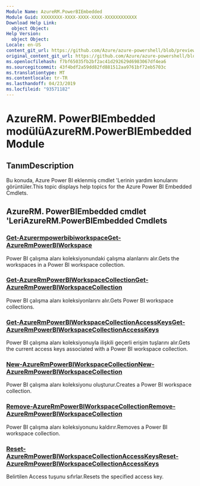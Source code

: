 ```yaml
---
Module Name: AzureRM.PowerBIEmbedded
Module Guid: XXXXXXXX-XXXX-XXXX-XXXX-XXXXXXXXXXXX
Download Help Link:
  object Object: 
Help Version:
  object Object: 
Locale: en-US
content_git_url: https://github.com/Azure/azure-powershell/blob/preview/src/ResourceManager/PowerBIEmbedded/Commands.Management.PowerBIEmbedded/help/AzureRM.PowerBIEmbedded.md
original_content_git_url: https://github.com/Azure/azure-powershell/blob/preview/src/ResourceManager/PowerBIEmbedded/Commands.Management.PowerBIEmbedded/help/AzureRM.PowerBIEmbedded.md
ms.openlocfilehash: f7bf65035fb2bf2ac41d292629d6983067df4ea6
ms.sourcegitcommit: 43f4bdf2a59dd82fd881512aa9761bf72eb5703c
ms.translationtype: MT
ms.contentlocale: tr-TR
ms.lasthandoff: 04/23/2019
ms.locfileid: "93571182"
---
```

# <span data-ttu-id="16c56-101">AzureRM. PowerBIEmbedded modülü</span><span class="sxs-lookup"><span data-stu-id="16c56-101">AzureRM.PowerBIEmbedded Module</span></span>
## <span data-ttu-id="16c56-102">Tanım</span><span class="sxs-lookup"><span data-stu-id="16c56-102">Description</span></span>
<span data-ttu-id="16c56-103">Bu konuda, Azure Power BI eklenmiş cmdlet 'Lerinin yardım konularını görüntüler.</span><span class="sxs-lookup"><span data-stu-id="16c56-103">This topic displays help topics for the Azure Power BI Embedded Cmdlets.</span></span>

## <span data-ttu-id="16c56-104">AzureRM. PowerBIEmbedded cmdlet 'Leri</span><span class="sxs-lookup"><span data-stu-id="16c56-104">AzureRM.PowerBIEmbedded Cmdlets</span></span>
### [<span data-ttu-id="16c56-105">Get-Azurermpowerbibiworkspace</span><span class="sxs-lookup"><span data-stu-id="16c56-105">Get-AzureRmPowerBIWorkspace</span></span>](Get-AzureRmPowerBIWorkspace.md)
<span data-ttu-id="16c56-106">Power BI çalışma alanı koleksiyonundaki çalışma alanlarını alır.</span><span class="sxs-lookup"><span data-stu-id="16c56-106">Gets the workspaces in a Power BI workspace collection.</span></span>

### [<span data-ttu-id="16c56-107">Get-AzureRmPowerBIWorkspaceCollection</span><span class="sxs-lookup"><span data-stu-id="16c56-107">Get-AzureRmPowerBIWorkspaceCollection</span></span>](Get-AzureRmPowerBIWorkspaceCollection.md)
<span data-ttu-id="16c56-108">Power BI çalışma alanı koleksiyonlarını alır.</span><span class="sxs-lookup"><span data-stu-id="16c56-108">Gets Power BI workspace collections.</span></span>

### [<span data-ttu-id="16c56-109">Get-AzureRmPowerBIWorkspaceCollectionAccessKeys</span><span class="sxs-lookup"><span data-stu-id="16c56-109">Get-AzureRmPowerBIWorkspaceCollectionAccessKeys</span></span>](Get-AzureRmPowerBIWorkspaceCollectionAccessKeys.md)
<span data-ttu-id="16c56-110">Power BI çalışma alanı koleksiyonuyla ilişkili geçerli erişim tuşlarını alır.</span><span class="sxs-lookup"><span data-stu-id="16c56-110">Gets the current access keys associated with a Power BI workspace collection.</span></span>

### [<span data-ttu-id="16c56-111">New-AzureRmPowerBIWorkspaceCollection</span><span class="sxs-lookup"><span data-stu-id="16c56-111">New-AzureRmPowerBIWorkspaceCollection</span></span>](New-AzureRmPowerBIWorkspaceCollection.md)
<span data-ttu-id="16c56-112">Power BI çalışma alanı koleksiyonu oluşturur.</span><span class="sxs-lookup"><span data-stu-id="16c56-112">Creates a Power BI workspace collection.</span></span>

### [<span data-ttu-id="16c56-113">Remove-AzureRmPowerBIWorkspaceCollection</span><span class="sxs-lookup"><span data-stu-id="16c56-113">Remove-AzureRmPowerBIWorkspaceCollection</span></span>](Remove-AzureRmPowerBIWorkspaceCollection.md)
<span data-ttu-id="16c56-114">Power BI çalışma alanı koleksiyonunu kaldırır.</span><span class="sxs-lookup"><span data-stu-id="16c56-114">Removes a Power BI workspace collection.</span></span>

### [<span data-ttu-id="16c56-115">Reset-AzureRmPowerBIWorkspaceCollectionAccessKeys</span><span class="sxs-lookup"><span data-stu-id="16c56-115">Reset-AzureRmPowerBIWorkspaceCollectionAccessKeys</span></span>](Reset-AzureRmPowerBIWorkspaceCollectionAccessKeys.md)
<span data-ttu-id="16c56-116">Belirtilen Access tuşunu sıfırlar.</span><span class="sxs-lookup"><span data-stu-id="16c56-116">Resets the specified access key.</span></span>

